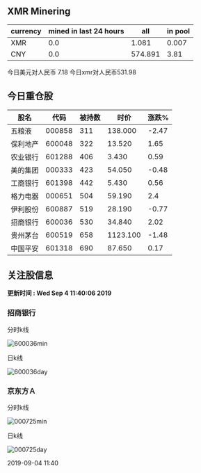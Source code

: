 ## XMR Minering

|currency|mined in last 24 hours|all|in pool|
|---|---|---|---|
|XMR|0.0|1.081|0.007|
|CNY|0.0|574.891|3.81|

今日美元对人民币 7.18	今日xmr对人民币531.98


## 今日重仓股 

|股名|代码|被持数|时价|涨跌%|
|---|---|---|---|---|
|五粮液|000858|311|138.000|-2.47|
|保利地产|600048|322|13.520|1.65|
|农业银行|601288|406|3.430|0.59|
|美的集团|000333|423|54.050|-0.48|
|工商银行|601398|442|5.430|0.56|
|格力电器|000651|504|59.190|2.4|
|伊利股份|600887|519|28.190|-0.77|
|招商银行|600036|530|34.840|2.02|
|贵州茅台|600519|658|1123.100|-1.48|
|中国平安|601318|690|87.650|0.17|

## 关注股信息
**更新时间 : Wed Sep  4 11:40:06 2019**
### 招商银行 
分时k线

![600036min](http://image.sinajs.cn/newchart/min/n/sh600036.gif)

日k线

![600036day](http://image.sinajs.cn/newchart/daily/n/sh600036.gif)

### 京东方Ａ 
分时k线

![000725min](http://image.sinajs.cn/newchart/min/n/sz000725.gif)

日k线

![000725day](http://image.sinajs.cn/newchart/daily/n/sz000725.gif)

2019-09-04 11:40